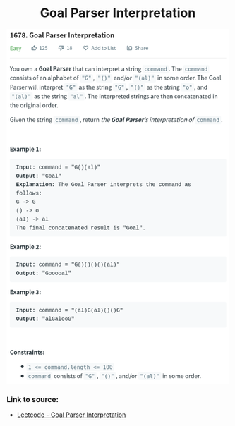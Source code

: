 <h1 align="center">Goal Parser Interpretation</h1>

![alt text](https://github.com/matthew01lokiet/Algorithmic-exercises/blob/main/z_description_images/Strings/goal_parser_interpretation.png?raw=true)

### Link to source: 
- <a href="https://leetcode.com/problems/goal-parser-interpretation/">Leetcode - Goal Parser Interpretation</a>

